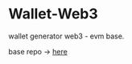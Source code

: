 # Wallet-Web3
wallet generator web3 - evm base.

base repo -> [here](https://github.com/mosi-sol/live-contract-s3/blob/main/09-%20Wallet%20Generator%20Dapp/readme.md) 
